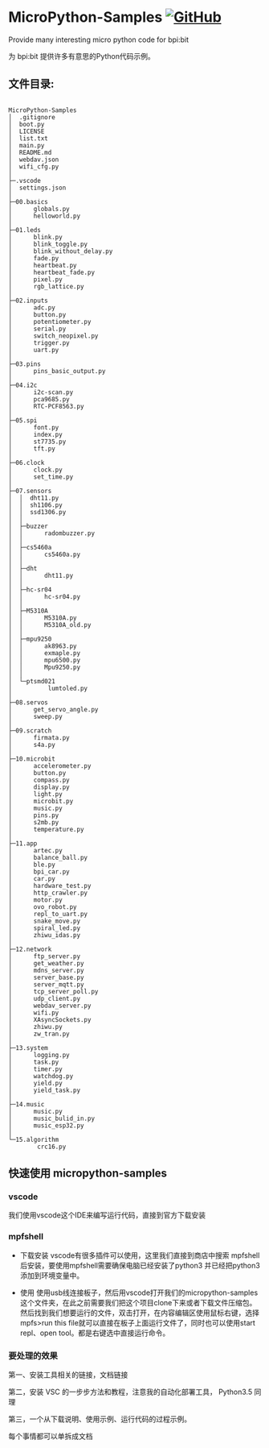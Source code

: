 # MicroPython-Samples [![GitHub](https://img.shields.io/github/license/mashape/apistatus.svg?style=for-the-badge)](./LICENSE)

Provide many interesting micro python code for bpi:bit

为 bpi:bit 提供许多有意思的Python代码示例。

## 文件目录:

```

MicroPython-Samples
│  .gitignore
│  boot.py
│  LICENSE
│  list.txt
│  main.py
│  README.md
│  webdav.json
│  wifi_cfg.py
│  
├─.vscode
│  settings.json
│      
├─00.basics
│      globals.py
│      helloworld.py
│      
├─01.leds
│      blink.py
│      blink_toggle.py
│      blink_without_delay.py
│      fade.py
│      heartbeat.py
│      heartbeat_fade.py
│      pixel.py
│      rgb_lattice.py
│      
├─02.inputs
│      adc.py
│      button.py
│      potentiometer.py
│      serial.py
│      switch_neopixel.py
│      trigger.py
│      uart.py
│      
├─03.pins
│      pins_basic_output.py
│      
├─04.i2c
│      i2c-scan.py
│      pca9685.py
│      RTC-PCF8563.py
│      
├─05.spi
│      font.py
│      index.py
│      st7735.py
│      tft.py
│      
├─06.clock
│      clock.py
│      set_time.py
│      
├─07.sensors
│  │  dht11.py
│  │  sh1106.py
│  │  ssd1306.py
│  │  
│  ├─buzzer
│  │      radombuzzer.py
│  │      
│  ├─cs5460a
│  │      cs5460a.py
│  │      
│  ├─dht
│  │      dht11.py
│  │      
│  ├─hc-sr04
│  │      hc-sr04.py
│  │      
│  ├─M5310A
│  │      M5310A.py
│  │      M5310A_old.py
│  │      
│  ├─mpu9250
│  │      ak8963.py
│  │      exmaple.py
│  │      mpu6500.py
│  │      Mpu9250.py
│  │      
│  └─ptsmd021
│          lumtoled.py
│          
├─08.servos
│      get_servo_angle.py
│      sweep.py
│      
├─09.scratch
│      firmata.py
│      s4a.py
│      
├─10.microbit
│      accelerometer.py
│      button.py
│      compass.py
│      display.py
│      light.py
│      microbit.py
│      music.py
│      pins.py
│      s2mb.py
│      temperature.py
│      
├─11.app
│      artec.py
│      balance_ball.py
│      ble.py
│      bpi_car.py
│      car.py
│      hardware_test.py
│      http_crawler.py
│      motor.py
│      ovo_robot.py
│      repl_to_uart.py
│      snake_move.py
│      spiral_led.py
│      zhiwu_idas.py
│      
├─12.network
│      ftp_server.py
│      get_weather.py
│      mdns_server.py
│      server_base.py
│      server_mqtt.py
│      tcp_server_poll.py
│      udp_client.py
│      webdav_server.py
│      wifi.py
│      XAsyncSockets.py
│      zhiwu.py
│      zw_tran.py
│      
├─13.system
│      logging.py
│      task.py
│      timer.py
│      watchdog.py
│      yield.py
│      yield_task.py
│      
├─14.music
│      music.py
│      music_bulid_in.py
│      music_esp32.py
│      
└─15.algorithm
        crc16.py

```      

## 快速使用 micropython-samples

### vscode

我们使用vscode这个IDE来编写运行代码，直接到官方下载安装

### mpfshell

- 下载安装
vscode有很多插件可以使用，这里我们直接到商店中搜索 mpfshell 后安装，要使用mpfshell需要确保电脑已经安装了python3 并已经把python3添加到环境变量中。

- 使用
  使用usb线连接板子，然后用vscode打开我们的micropython-samples这个文件夹，在此之前需要我们把这个项目clone下来或者下载文件压缩包。然后找到我们想要运行的文件，双击打开，在内容编辑区使用鼠标右键，选择mpfs>run this file就可以直接在板子上面运行文件了，同时也可以使用start repl、open tool。都是右键选中直接运行命令。

### 要处理的效果

第一、安装工具相关的链接，文档链接

第二，安装 VSC 的一步步方法和教程，注意我的自动化部署工具， Python3.5 同理

第三，一个从下载说明、使用示例、运行代码的过程示例。

每个事情都可以单拆成文档



